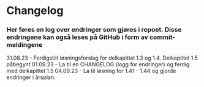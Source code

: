 # Changelog

### Her føres en log over endringer som gjøres i repoet. Disse endringene kan også leses på GitHub i form av commit-meldingene

31.08.23 - Ferdigstilt løsningsforslag for delkapittel 1.3 og 1.4. Delkapittel 1.5 påbegynt
01.09.23 - La til en CHANGELOG (logg for endringer) og ferdig med delkapittel 1.5
04.09.23 - La til løsning for 1.41 - 1.44 og gjorde endringer i årsplan.